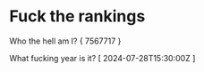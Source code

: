 # Fuck the rankings

Who the hell am I?
{ 7567717 }

What fucking year is it?
[ 2024-07-28T15:30:00Z ]
